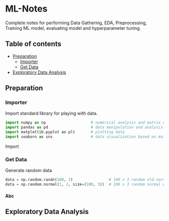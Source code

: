 # ML-Notes
Complete notes for performing Data Gathering, EDA, Preprocessing, Training ML model, evaluating model and hyperparameter tuning.
## Table of contents
- [Preparation](#Preparation)
	- [Importer](#Importer)
	- [Get Data](#Get-Data)
- [Exploratory Data Analysis](#Exploratory-Data-Analysis)


## Preparation
### Importer
Import standard library for playing with data.
```python
import numpy as np                    # numerical analysis and matrix computation 
import pandas as pd                   # data manipulation and analysis on tabular data
import matplotlib.pyplot as plt       # plotting data
import seaborn as sns                 # data visualization based on matplotlib
```
Import 
### Get Data
Generate random data
```python
data = np.random.randn(100, 3)                # 100 x 3 random std normal dist array
data = np.random.normal(1, 2, size=(100, 3))  # 100 x 3 random normal with mean 1 and stddev 2

```

#### Abc
## Exploratory Data Analysis

<!--stackedit_data:
eyJoaXN0b3J5IjpbLTE0MzYwMTM4NjUsODU3MDM4MjUzLC03MD
gyMDU1NjAsMTkyOTIyMzM0NiwxNzgxNjk5NTI0LDg3ODExNDMy
OSwtMTg0MDMzNjk3LDE2MDg4NjM4NjksMTM2NTY0MTU2OSwxMz
A5NjM2MDExLC0yMDg5MDEwNDcyLDEyNzgwNjQ2MThdfQ==
-->